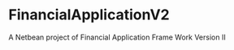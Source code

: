 FinancialApplicationV2
======================

A Netbean project of Financial Application Frame Work Version II
